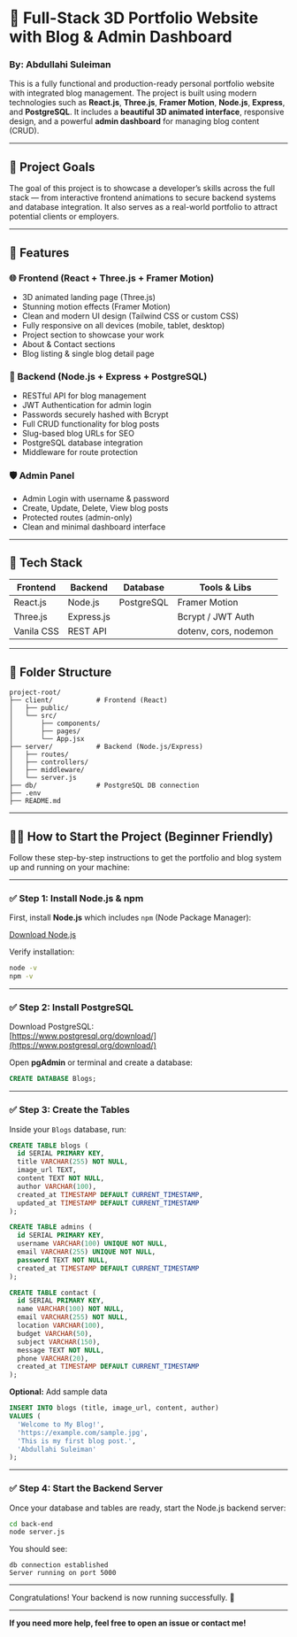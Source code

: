 # 🚀 Full-Stack 3D Portfolio Website with Blog & Admin Dashboard

### By: Abdullahi Suleiman

This is a fully functional and production-ready personal portfolio website with integrated blog management. The project is built using modern technologies such as **React.js**, **Three.js**, **Framer Motion**, **Node.js**, **Express**, and **PostgreSQL**. It includes a **beautiful 3D animated interface**, responsive design, and a powerful **admin dashboard** for managing blog content (CRUD).

---

## 🎯 Project Goals

The goal of this project is to showcase a developer’s skills across the full stack — from interactive frontend animations to secure backend systems and database integration. It also serves as a real-world portfolio to attract potential clients or employers.

---

## 📌 Features

### 🌐 Frontend (React + Three.js + Framer Motion)

- 3D animated landing page (Three.js)
- Stunning motion effects (Framer Motion)
- Clean and modern UI design (Tailwind CSS or custom CSS)
- Fully responsive on all devices (mobile, tablet, desktop)
- Project section to showcase your work
- About & Contact sections
- Blog listing & single blog detail page

### 🔐 Backend (Node.js + Express + PostgreSQL)

- RESTful API for blog management
- JWT Authentication for admin login
- Passwords securely hashed with Bcrypt
- Full CRUD functionality for blog posts
- Slug-based blog URLs for SEO
- PostgreSQL database integration
- Middleware for route protection

### 🛡️ Admin Panel

- Admin Login with username & password
- Create, Update, Delete, View blog posts
- Protected routes (admin-only)
- Clean and minimal dashboard interface

---

## 🧰 Tech Stack

| Frontend     | Backend    | Database   | Tools & Libs          |
| ------------ | ---------- | ---------- | --------------------- |
| React.js     | Node.js    | PostgreSQL | Framer Motion         |
| Three.js     | Express.js |            | Bcrypt / JWT Auth     |
| Vanila CSS | REST API   |            | dotenv, cors, nodemon |

---

## 📁 Folder Structure

```
project-root/
├── client/           # Frontend (React)
│   ├── public/
│   └── src/
│       ├── components/
│       ├── pages/
│       └── App.jsx
├── server/           # Backend (Node.js/Express)
│   ├── routes/
│   ├── controllers/
│   ├── middleware/
│   └── server.js
├── db/               # PostgreSQL DB connection
├── .env
├── README.md
```

---

## 🧑‍🏫 How to Start the Project (Beginner Friendly)

Follow these step-by-step instructions to get the portfolio and blog system up and running on your machine:

---

### ✅ Step 1: Install Node.js & npm

First, install **Node.js** which includes `npm` (Node Package Manager):

[Download Node.js](https://nodejs.org/)

Verify installation:

```bash
node -v
npm -v
```

---

### ✅ Step 2: Install PostgreSQL

Download PostgreSQL:  
[https://www.postgresql.org/download/](https://www.postgresql.org/download/)

Open **pgAdmin** or terminal and create a database:

```sql
CREATE DATABASE Blogs;
```

---

### ✅ Step 3: Create the Tables

Inside your `Blogs` database, run:

```sql
CREATE TABLE blogs (
  id SERIAL PRIMARY KEY,
  title VARCHAR(255) NOT NULL,
  image_url TEXT,
  content TEXT NOT NULL,
  author VARCHAR(100),
  created_at TIMESTAMP DEFAULT CURRENT_TIMESTAMP,
  updated_at TIMESTAMP DEFAULT CURRENT_TIMESTAMP
);

CREATE TABLE admins (
  id SERIAL PRIMARY KEY,
  username VARCHAR(100) UNIQUE NOT NULL,
  email VARCHAR(255) UNIQUE NOT NULL,
  password TEXT NOT NULL,
  created_at TIMESTAMP DEFAULT CURRENT_TIMESTAMP
);

CREATE TABLE contact (
  id SERIAL PRIMARY KEY,
  name VARCHAR(100) NOT NULL,
  email VARCHAR(255) NOT NULL,
  location VARCHAR(100),
  budget VARCHAR(50),
  subject VARCHAR(150),
  message TEXT NOT NULL,
  phone VARCHAR(20),
  created_at TIMESTAMP DEFAULT CURRENT_TIMESTAMP
);
```

**Optional:** Add sample data

```sql
INSERT INTO blogs (title, image_url, content, author)
VALUES (
  'Welcome to My Blog!',
  'https://example.com/sample.jpg',
  'This is my first blog post.',
  'Abdullahi Suleiman'
);
```

---

### ✅ Step 4: Start the Backend Server

Once your database and tables are ready, start the Node.js backend server:

```bash
cd back-end
node server.js
```

You should see:

```
db connection established
Server running on port 5000
```

---

Congratulations! Your backend is now running successfully. 🎉

---

**If you need more help, feel free to open an issue or contact me!**
